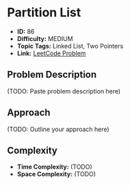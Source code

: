 # Partition List

- **ID:** 86
- **Difficulty:** MEDIUM
- **Topic Tags:** Linked List, Two Pointers
- **Link:** [LeetCode Problem](https://leetcode.com/problems/partition-list/description/)

## Problem Description

(TODO: Paste problem description here)

## Approach

(TODO: Outline your approach here)

## Complexity

- **Time Complexity:** (TODO)
- **Space Complexity:** (TODO)
